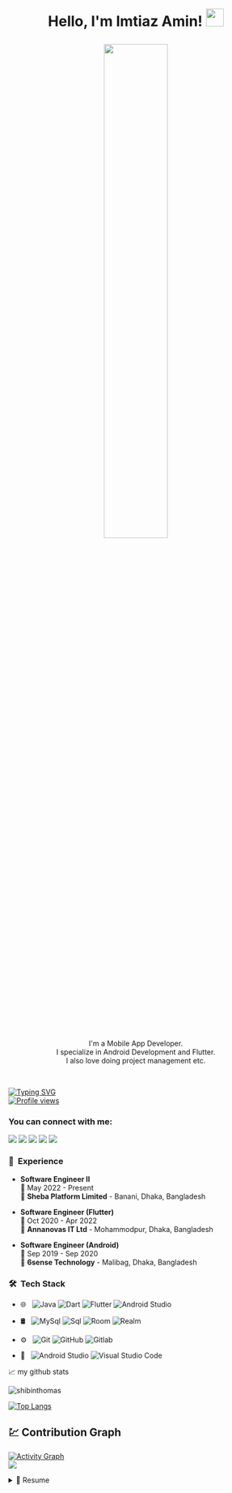 <!-- ### Hi <img src="https://raw.githubusercontent.com/MartinHeinz/MartinHeinz/master/wave.gif" width="25px"> I'm [Imtiaz Amin](https://www.github.com/imtiazaminsajid) -->

<h1><p align="center">Hello, I'm Imtiaz Amin! <a href="https://www.github.com/imtiazaminsajid"><img src="https://media.giphy.com/media/hvRJCLFzcasrR4ia7z/giphy.gif" width="35px"></h1></a></p>

<p align="center" ><img 
 src="https://user-images.githubusercontent.com/22797857/90096358-dba16400-dd54-11ea-8e44-e181ada72661.gif" width="50%"/></p>

<p align="center">I'm a Mobile App Developer.<br/>I specialize in Android Development and Flutter.<br> I also love doing project management etc.<br></p><br/>

[![Typing SVG](https://readme-typing-svg.herokuapp.com?vCenter=true&width=500&lines=Mobile+App+Developer;Flutter+and+Android+Developer+with+2%2B+Years+Experience;Passionate+about+Algorithmic+Trading)](https://git.io/typing-svg)
<br> [![Profile views](https://komarev.com/ghpvc/?username=imtiazaminsajid&label=Profile%20views)](https://github.com/imtiazaminsajid)

### You can connect with me:
<!-- [![Github](https://img.shields.io/static/v1?label=&message=Github&color=black&style=flat&logo=github)](https://github.com/imtiazaminsajid)
[![Linkedin](https://img.shields.io/static/v1?label=&message=Linkedin&color=0E7FBF&&&style=flat&logo=linkedin&logoColor=white)](https://www.linkedin.com/in/imtiazaminsajid/)
[![Gmail](https://img.shields.io/static/v1?label=Gmail&labelColor=EA0008&message=imtiazaminsajid@gmail.com&color=555555&style=flat&logo=gmail&logoColor=white)](mailto:imtiazaminsajid@gmail.com) -->

<p align = "center">
 
[<img src="https://img.shields.io/badge/twitter-%231DA1F2.svg?&style=for-the-badge&logo=twitter&logoColor=white" />](https://twitter.com/imtiazaminsajid) 
[<img src="https://img.shields.io/badge/linkedin-%230077B5.svg?&style=for-the-badge&logo=linkedin&logoColor=white" />](https://www.linkedin.com/in/imtiazaminsajid/)
[<img src = "https://img.shields.io/badge/instagram-%23E4405F.svg?&style=for-the-badge&logo=instagram&logoColor=white">](https://www.instagram.com/imtiaz_amin_sajid)
[<img src="https://img.shields.io/badge/facebook-%231877F2.svg?&style=for-the-badge&logo=facebook&logoColor=white" />](https://www.facebook.com/imtiazaminsajid)
[<img src="https://img.shields.io/badge/gmail-%23E4405F.svg?&style=for-the-badge&logo=gmail&logoColor=white" />](mailto:imtiazaminsajid@gmail.com) 

</p>


<!-- - 🔭 I’m currently working at <strong>Annanovas IT Ltd.</strong> as <strong>Mobile App Developer(Flutter)</strong>
- 🤔 &nbsp; Exploring new technologies and developing software solutions to our worlds tech problems.
- ✨ Connect With me On [Facebook](https://www.facebook.com/imtiazaminsajid) & [Linkedin](https://www.linkedin.com/in/imtiazaminsajid/) -->

<h3> 💼 &nbsp;Experience</h3>

- **Software Engineer II**\
📆 May 2022 - Present\
📍 **Sheba Platform Limited** - Banani, Dhaka, Bangladesh

- **Software Engineer (Flutter)**\
📆 Oct 2020 - Apr 2022\
📍 **Annanovas IT Ltd** - Mohammodpur, Dhaka, Bangladesh

- **Software Engineer (Android)**\
📆 Sep 2019 - Sep 2020\
📍 **6sense Technology** - Malibag, Dhaka, Bangladesh

<h3> 🛠 &nbsp;Tech Stack</h3>

- 🌐 &nbsp;
  ![Java](https://img.shields.io/badge/-Java-333333?style=flat&logo=Java)
  ![Dart](https://img.shields.io/badge/-Dart-333333?style=flat&logo=dart)
  ![Flutter](https://img.shields.io/badge/-Flutter-333333?style=flat&logo=flutter)
  ![Android Studio](https://img.shields.io/badge/-Android-333333?style=flat&logo=android)
  
- 🛢 &nbsp;
  ![MySql](https://img.shields.io/badge/-MYSql-333333?style=flat&logo=mysql)
  ![Sql](https://img.shields.io/badge/-SQL-333333?style=flat&logo=SQL)
  ![Room](https://img.shields.io/badge/-Room-333333?style=flat&logo=Room)
  ![Realm](https://img.shields.io/badge/-Realm-333333?style=flat&logo=Realm)

- ⚙️ &nbsp;
  ![Git](https://img.shields.io/badge/-Git-333333?style=flat&logo=git)
  ![GitHub](https://img.shields.io/badge/-GitHub-333333?style=flat&logo=github)
  ![Gitlab](https://img.shields.io/badge/-Gitlab-333333?style=flat&logo=gitlab)
  
- 🔧 &nbsp;
  ![Android Studio](https://img.shields.io/badge/-Android%20Studio%20-333333?style=flat&logo=android-studio)
  ![Visual Studio Code](https://img.shields.io/badge/-Visual%20Studio%20Code-333333?style=flat&logo=visual-studio-code&logoColor=007ACC)

📈 my github stats

<p> <img src="https://github-readme-stats-itsmeshibintmz.vercel.app/api?username=imtiazaminsajid&show_icons=true&&line_height=20&title_color=FFFFFF&icon_color=FFFFFF&text_color=FFFFFF&bg_color=0D1117" alt="shibinthomas" /> 

[![Top Langs](https://github-readme-stats.vercel.app/api/top-langs/?username=imtiazaminsajid&layout=compact&theme=dark&title_color=FFFFFF&icon_color=FFFFFF&text_color=FFFFFF&bg_color=0D1117)](https://github.com/imtiazaminsajid/github-readme-stats) 


##  💹 Contribution Graph

<a href="https://github.com/imtiazaminsajid"><img alt="Activity Graph" src="https://activity-graph.herokuapp.com/graph?username=imtiazaminsajid&bg_color=1F222E&color=F8D866&line=F85D7F&point=FFFFFF&hide_border=true" /></a>
<Br>
<a href="https://github.com/imtiazaminsajid">
    <img src="https://github-readme-streak-stats.herokuapp.com/?user=imtiazaminsajid"/>
  </a>
    
    
<details>
  <summary>📃 Resume</summary>
   

## Education

- 📖 **Bachelor of Computer Science and Engineering**\
📆 2015 - 2019\
📍 **St.George's College Aruvithura** - Aruvithura, Kottayam, Kerala

- 📖 **Higher Secondary School Certificate**\
📆 2011 - 2013\
📍 **Noakhali Govt. College** - Noakhali, Bangladesh

- 📖 **Secondary School Certificate**\
📆 2009 - 2010\
📍 **Noakhali Zilla School** - Noakhali, Bangladesh

## Volunteering

- 👨‍💻 **Volunteer Secretary**\
📆 2011 - Present\
📍 **Noakhali Red Crescent Youth, Bangladesh** - Noakhali, Bangladesh



</details>

